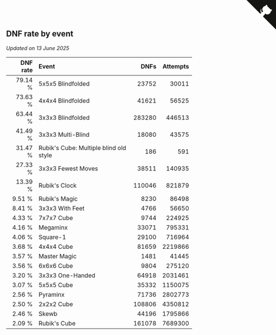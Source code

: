 ## DNF rate by event

*Updated on 13 June 2025*

| DNF rate | Event | DNFs | Attempts |
| ---: | :--- | ---: | ---: |
| 79.14 % | 5x5x5 Blindfolded | 23752 | 30011 |
| 73.63 % | 4x4x4 Blindfolded | 41621 | 56525 |
| 63.44 % | 3x3x3 Blindfolded | 283280 | 446513 |
| 41.49 % | 3x3x3 Multi-Blind | 18080 | 43575 |
| 31.47 % | Rubik's Cube: Multiple blind old style | 186 | 591 |
| 27.33 % | 3x3x3 Fewest Moves | 38511 | 140935 |
| 13.39 % | Rubik's Clock | 110046 | 821879 |
| 9.51 % | Rubik's Magic | 8230 | 86498 |
| 8.41 % | 3x3x3 With Feet | 4766 | 56650 |
| 4.33 % | 7x7x7 Cube | 9744 | 224925 |
| 4.16 % | Megaminx | 33071 | 795331 |
| 4.06 % | Square-1 | 29100 | 716964 |
| 3.68 % | 4x4x4 Cube | 81659 | 2219866 |
| 3.57 % | Master Magic | 1481 | 41445 |
| 3.56 % | 6x6x6 Cube | 9804 | 275120 |
| 3.20 % | 3x3x3 One-Handed | 64918 | 2031461 |
| 3.07 % | 5x5x5 Cube | 35332 | 1150075 |
| 2.56 % | Pyraminx | 71736 | 2802773 |
| 2.50 % | 2x2x2 Cube | 108806 | 4350812 |
| 2.46 % | Skewb | 44196 | 1795866 |
| 2.09 % | Rubik's Cube | 161078 | 7689300 |


<a href="https://github.com/jonatanklosko/wca_statistics" class="github-corner" aria-label="View source on Github"><svg width="80" height="80" viewBox="0 0 250 250" style="fill:#151513; color:#fff; position: absolute; top: 0; border: 0; right: 0;" aria-hidden="true"><path d="M0,0 L115,115 L130,115 L142,142 L250,250 L250,0 Z"></path><path d="M128.3,109.0 C113.8,99.7 119.0,89.6 119.0,89.6 C122.0,82.7 120.5,78.6 120.5,78.6 C119.2,72.0 123.4,76.3 123.4,76.3 C127.3,80.9 125.5,87.3 125.5,87.3 C122.9,97.6 130.6,101.9 134.4,103.2" fill="currentColor" style="transform-origin: 130px 106px;" class="octo-arm"></path><path d="M115.0,115.0 C114.9,115.1 118.7,116.5 119.8,115.4 L133.7,101.6 C136.9,99.2 139.9,98.4 142.2,98.6 C133.8,88.0 127.5,74.4 143.8,58.0 C148.5,53.4 154.0,51.2 159.7,51.0 C160.3,49.4 163.2,43.6 171.4,40.1 C171.4,40.1 176.1,42.5 178.8,56.2 C183.1,58.6 187.2,61.8 190.9,65.4 C194.5,69.0 197.7,73.2 200.1,77.6 C213.8,80.2 216.3,84.9 216.3,84.9 C212.7,93.1 206.9,96.0 205.4,96.6 C205.1,102.4 203.0,107.8 198.3,112.5 C181.9,128.9 168.3,122.5 157.7,114.1 C157.9,116.9 156.7,120.9 152.7,124.9 L141.0,136.5 C139.8,137.7 141.6,141.9 141.8,141.8 Z" fill="currentColor" class="octo-body"></path></svg></a><style>.github-corner:hover .octo-arm{animation:octocat-wave 560ms ease-in-out}@keyframes octocat-wave{0%,100%{transform:rotate(0)}20%,60%{transform:rotate(-25deg)}40%,80%{transform:rotate(10deg)}}@media (max-width:500px){.github-corner:hover .octo-arm{animation:none}.github-corner .octo-arm{animation:octocat-wave 560ms ease-in-out}}</style>
